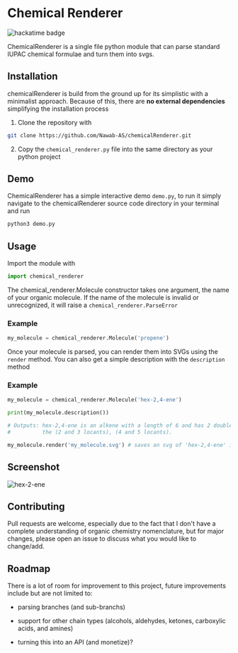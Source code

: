 # Chemical Renderer

![hackatime badge](https://hackatime-badge.hackclub.com/U0857UWECTS/chemicalRenderer)


ChemicalRenderer is a single file python module that can parse standard IUPAC chemical
formulae and turn them into svgs.


## Installation


chemicalRenderer is build from the ground up for its simplistic with a minimalist approach.
Because of this, there are **no external dependencies** simplifying the installation process

1.	Clone the repository with 

```bash
git clone https://github.com/Nawab-AS/chemicalRenderer.git
```

2. Copy the `chemical_renderer.py` file into the same directory as your python project


## Demo


ChemicalRenderer has a simple interactive demo `demo.py`, to run it simply navigate to
the chemicalRenderer source code directory in your terminal and run 

```bash
python3 demo.py
```


## Usage

Import the module with

```python
import chemical_renderer
```

The chemical_renderer.Molecule constructor takes one argument, the name of your organic molecule.
If the name of the molecule is invalid or unrecognized, it will raise a 
`chemical_renderer.ParseError`


### Example
```python
my_molecule = chemical_renderer.Molecule('propene')
```


Once your molecule is parsed, you can render them into SVGs using the `render` method.
You can also get a simple description with the `description` method

### Example
```python
my_molecule = chemical_renderer.Molecule('hex-2,4-ene')

print(my_molecule.description())

# Outputs: hex-2,4-ene is an alkene with a length of 6 and has 2 double bonds between
# 		   the (2 and 3 locants), (4 and 5 locants).

my_molecule.render('my_molecule.svg') # saves an svg of 'hex-2,4-ene' in 'my_molecule.svg'
```

## Screenshot

![hex-2-ene](https://ec52f53a29e871d45d4f0e4c2c3cc187.r2.cloudflarestorage.com/siege-mahadk/ryxm7iyhxfein69zxgp5fjdgmkhr?response-content-disposition=inline%3B%20filename%3D%22Screen%20Shot%202025-10-07%20at%2012.02.48%20AM.png%22%3B%20filename%2A%3DUTF-8%27%27Screen%2520Shot%25202025-10-07%2520at%252012.02.48%2520AM.png&response-content-type=image%2Fpng&X-Amz-Algorithm=AWS4-HMAC-SHA256&X-Amz-Credential=d7cf99256938357bf3eaa33a12e24908%2F20251007%2Fauto%2Fs3%2Faws4_request&X-Amz-Date=20251007T040558Z&X-Amz-Expires=300&X-Amz-SignedHeaders=host&X-Amz-Signature=79b09bb876ea32df113bd9f69fe5800b3fe6de1382615de5587b33ed8592e35a)


## Contributing


Pull requests are welcome, especially due to the fact that I don't have a complete understanding of organic chemistry nomenclature,
but for major changes, please open an issue to discuss what you would like to change/add.



## Roadmap


There is a lot of room for improvement to this project, future improvements include but
are not limited to:

 -	parsing branches (and sub-branchs)

 -	support for other chain types (alcohols, aldehydes, ketones, carboxylic acids, and amines)

 -	turning this into an API (and monetize)?

